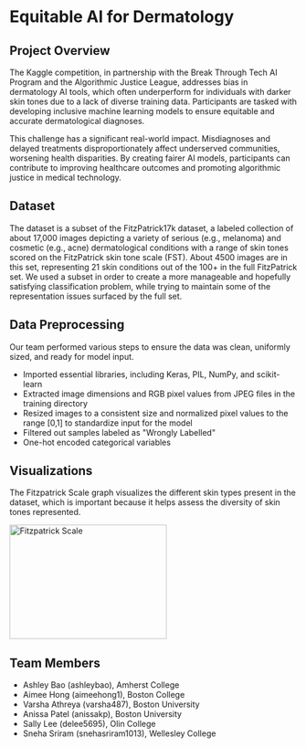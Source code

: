 # Equitable AI for Dermatology

## Project Overview
The Kaggle competition, in partnership with the Break Through Tech AI Program and the Algorithmic Justice League, addresses bias in dermatology AI tools, which often underperform for individuals with darker skin tones due to a lack of diverse training data. Participants are tasked with developing inclusive machine learning models to ensure equitable and accurate dermatological diagnoses.

This challenge has a significant real-world impact. Misdiagnoses and delayed treatments disproportionately affect underserved communities, worsening health disparities. By creating fairer AI models, participants can contribute to improving healthcare outcomes and promoting algorithmic justice in medical technology.

## Dataset
The dataset is a subset of the FitzPatrick17k dataset, a labeled collection of about 17,000 images depicting a variety of serious (e.g., melanoma) and cosmetic (e.g., acne) dermatological conditions with a range of skin tones scored on the FitzPatrick skin tone scale (FST). About 4500 images are in this set, representing 21 skin conditions out of the 100+ in the full FitzPatrick set. We used a subset in order to create a more manageable and hopefully satisfying classification problem, while trying to maintain some of the representation issues surfaced by the full set.

## Data Preprocessing
Our team performed various steps to ensure the data was clean, uniformly sized, and ready for model input.
- Imported essential libraries, including Keras, PIL, NumPy, and scikit-learn
- Extracted image dimensions and RGB pixel values from JPEG files in the training directory
- Resized images to a consistent size and normalized pixel values to the range [0,1] to standardize input for the model
- Filtered out samples labeled as "Wrongly Labelled"
- One-hot encoded categorical variables

## Visualizations
The Fitzpatrick Scale graph visualizes the different skin types present in the dataset, which is important because it helps assess the diversity of skin tones represented.

<img src="https://github.com/user-attachments/assets/2272bd20-0025-40d7-acd2-68f2375c79d6" alt="Fitzpatrick Scale" width="275" height="200">

## Team Members
- Ashley Bao (ashleybao), Amherst College
- Aimee Hong (aimeehong1), Boston College
- Varsha Athreya (varsha487), Boston University
- Anissa Patel (anissakp), Boston University
- Sally Lee (delee5695), Olin College
- Sneha Sriram (snehasriram1013), Wellesley College
